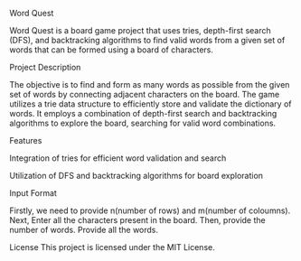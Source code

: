 Word Quest

Word Quest is a board game project that uses tries, depth-first search (DFS), and backtracking algorithms to find valid words from a given set of words that can be formed using a board of characters.



Project Description

The objective is to find and form as many words as possible from the given set of words by connecting adjacent characters on the board. The game utilizes a trie data structure to efficiently store and validate the dictionary of words. It employs a combination of depth-first search and backtracking algorithms to explore the board, searching for valid word combinations.



Features

Integration of tries for efficient word validation and search

Utilization of DFS and backtracking algorithms for board exploration



Input Format

Firstly, we need to provide n(number of rows) and m(number of coloumns). 
Next, Enter all the characters present in the board.
Then, provide the number of words.
Provide all the words.


License
This project is licensed under the MIT License.
